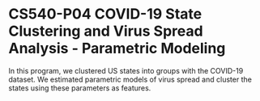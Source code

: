 # CS540-P04 COVID-19 State Clustering and Virus Spread Analysis - Parametric Modeling 

In this program, we clustered US states into groups with the COVID-19 dataset. We estimated parametric models of virus spread and cluster the states using these parameters as features.
